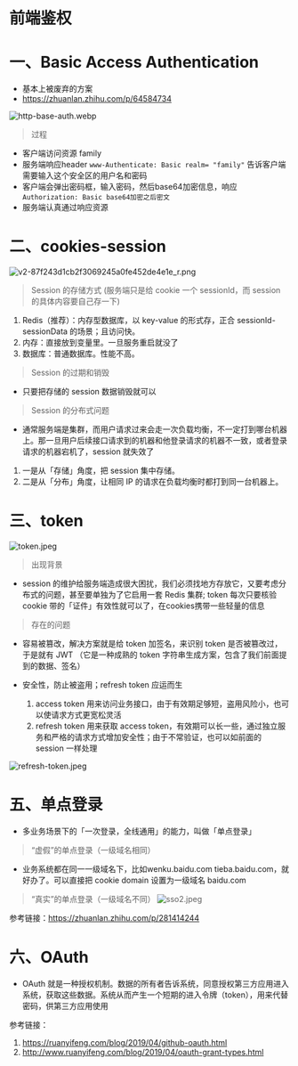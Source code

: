 # 前端鉴权

#  一、Basic Access Authentication
- 基本上被废弃的方案
- https://zhuanlan.zhihu.com/p/64584734

![http-base-auth.webp](https://p6-juejin.byteimg.com/tos-cn-i-k3u1fbpfcp/f31f8baa5072493e95f2fde27455ba44~tplv-k3u1fbpfcp-watermark.image?)

> 过程

- 客户端访问资源 family
- 服务端响应header `www-Authenticate: Basic realm= "family"` 告诉客户端需要输入这个安全区的用户名和密码
- 客户端会弹出密码框，输入密码，然后base64加密信息，响应 `Authorization: Basic base64加密之后密文`
- 服务端认真通过响应资源


# 二、cookies-session

![v2-87f243d1cb2f3069245a0fe452de4e1e_r.png](https://p1-juejin.byteimg.com/tos-cn-i-k3u1fbpfcp/f638e6ca9dbd42e1adb18a0551a5fae0~tplv-k3u1fbpfcp-watermark.image?)

> Session 的存储方式 (服务端只是给 cookie 一个 sessionId，而 session 的具体内容要自己存一下)

1. Redis（推荐）：内存型数据库，以 key-value 的形式存，正合 sessionId-sessionData 的场景；且访问快。
2. 内存：直接放到变量里。一旦服务重启就没了
3. 数据库：普通数据库。性能不高。

> Session 的过期和销毁

- 只要把存储的 session 数据销毁就可以

> Session 的分布式问题

- 通常服务端是集群，而用户请求过来会走一次负载均衡，不一定打到哪台机器上。那一旦用户后续接口请求到的机器和他登录请求的机器不一致，或者登录请求的机器宕机了，session 就失效了

1. 一是从「存储」角度，把 session 集中存储。
2. 二是从「分布」角度，让相同 IP 的请求在负载均衡时都打到同一台机器上。


# 三、token

![token.jpeg](https://p3-juejin.byteimg.com/tos-cn-i-k3u1fbpfcp/a845a8e1f9904207a0a7219d4bb8fe6d~tplv-k3u1fbpfcp-watermark.image?)

> 出现背景

- session 的维护给服务端造成很大困扰，我们必须找地方存放它，又要考虑分布式的问题，甚至要单独为了它启用一套 Redis 集群; token 每次只要核验 cookie 带的「证件」有效性就可以了，在cookies携带一些轻量的信息

> 存在的问题

- 容易被篡改，解决方案就是给 token 加签名，来识别 token 是否被篡改过， 于是就有 JWT （它是一种成熟的 token 字符串生成方案，包含了我们前面提到的数据、签名）

- 安全性，防止被盗用；refresh token 应运而生
    1. access token 用来访问业务接口，由于有效期足够短，盗用风险小，也可以使请求方式更宽松灵活
    2. refresh token 用来获取 access token，有效期可以长一些，通过独立服务和严格的请求方式增加安全性；由于不常验证，也可以如前面的 session 一样处理

![refresh-token.jpeg](https://p9-juejin.byteimg.com/tos-cn-i-k3u1fbpfcp/ef299136292c4b55b331473f8271b128~tplv-k3u1fbpfcp-watermark.image?)


# 五、单点登录
- 多业务场景下的「一次登录，全线通用」的能力，叫做「单点登录」

> “虚假”的单点登录（一级域名相同）
- 业务系统都在同一一级域名下，比如wenku.baidu.com tieba.baidu.com，就好办了。可以直接把 cookie domain 设置为一级域名 baidu.com

> “真实”的单点登录（一级域名不同）
![sso2.jpeg](https://p1-juejin.byteimg.com/tos-cn-i-k3u1fbpfcp/5b91e10835d44741b19d2251e5c59ed5~tplv-k3u1fbpfcp-watermark.image?)

参考链接：https://zhuanlan.zhihu.com/p/281414244


# 六、OAuth

- OAuth 就是一种授权机制。数据的所有者告诉系统，同意授权第三方应用进入系统，获取这些数据。系统从而产生一个短期的进入令牌（token），用来代替密码，供第三方应用使用

参考链接： 
1. https://ruanyifeng.com/blog/2019/04/github-oauth.html
2. http://www.ruanyifeng.com/blog/2019/04/oauth-grant-types.html
